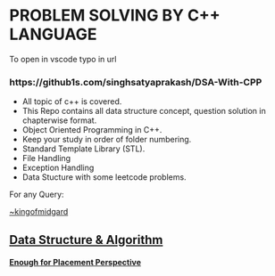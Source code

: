 <h1>PROBLEM SOLVING BY C++ LANGUAGE</h1>
<level for="101">To open in vscode typo in url</level>
<h3 id=101>https://github1s.com/singhsatyaprakash/DSA-With-CPP</h3>
<ul>
  <li>All topic of c++ is covered.</li>
  <li>This Repo contains all data structure concept, question solution in chapterwise format.</li>
  <li>Object Oriented Programming in C++.</li>
  <li>Keep your study in order of folder numbering.</li>
  <li>Standard Template Library (STL).</li>
  <li>File Handling</li>
  <li>Exception Handling</li>
  <li>Data Stucture with some leetcode problems.</li>
</ul>
<level for id="contact">For any Query:</level>
<a href="https://www.instagram.com/king_of_midgard_/" id="contact">

~kingofmidgard<br>
<h2>Data Structure & Algorithm</h2>
<h4>Enough for Placement Perspective</h4>

